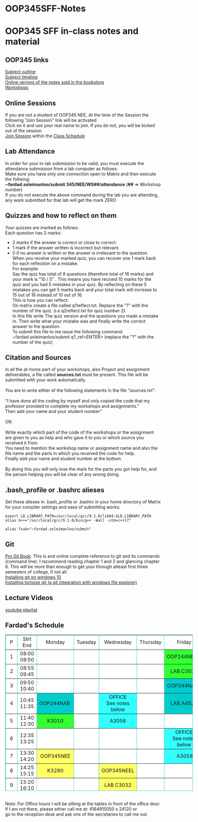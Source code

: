 # OOP345SFF-Notes
# OOP345 SFF in-class notes and material 

## OOP345 links 
[Subject outline](https://ict.senecacollege.ca/course/oop345)<br />
[Subject timeline](https://scs.senecac.on.ca/~oop345/pages/timeline.html)<br />
[Online verions of the notes sold in the bookstore](https://scs.senecac.on.ca/~oop345/pages/content/index.html)<br />
[Workshops](https://github.com/Seneca-345305/OOP-Workshops)<br />
## Online Sessions
If you are not a student of OOP345 NEE, At the time of the Session the following "Join Session" link will be activated <br />
Click on it and use your real name to join. If you do not, you will be kicked out of the session <br />
[Join Session](https://connect.rna2.blindsidenetworks.com/invite/to?c=lNG0nUM6ahLPPviNRAMvprajLez9tmW48iVuZEepeaI&m=731e148938913bece8fe354660fc5f0df23b6396&t=1586193294768&u=senecacollege) within the [Class Schedule](https://github.com/Seneca-345305/OOP345-NEE-Notes/blob/master/README.md#fardads-schedule) <br />
## Lab Attendance
In order for your in-lab submission to be valid, you must execute the attendance submission from a lab computer as follows:<br />
Make sure you have only one connection open to Matrix and then execute the follwing:<br />
**~fardad.soleimanloo/submit 345/NEE/WS##/attendance**  (**##** => Workshop number) <br />
If you do not execute the above command during the lab you are attending, any work submitted for that lab will get the mark ZERO
## Quizzes and how to reflect on them 
Your quizzes are marked as follows:<br />
Each question has 2 marks:<br />
- 2 marks if the answer is correct or close to correct.<br /> 
- 1 mark if the answer written is incorrect but relevant. <br />
- 0 if  no answer is written or the answer is irrelevant to the question.<br />
When you receive your marked quiz, you can recover one 1 mark back for each reflection on a mistake.<br /> 
For example: <br />
Say the quiz has total of 8 questions (therefore total of 16 marks) and your mark is "10 / 5" . This means you have recived 10 marks for the quiz and you had 5 mistakes in your quiz. By reflecting on these 5 mistakes you can get 5 marks back and your total mark will increase to 15 out of 16 instead of 10 out of 16.<br /> 
This is how you can reflect:<br /> 
On matrix create a file called q?reflect.txt. Replace the "?" with the number of the quiz. (i.e q2reflect.txt for quiz number 2).<br />
In this file write The quiz version and the questions you made a mistake in. Then write what your mistake was and finally write the correct answer to the question.<br />
To submit this file to me issue the following command:<br />
~fardad.soleimanloo/submit q?_ref&lt;ENTER&gt; (replace the "?" with the number of the quiz)<br />

## Citation and Sources 
In all the at-home part of your workshops, also Project and assignment deliverables, a file called **sources.txt** must be present. This file will be submitted with your work automatically.<br />   
You are to write either of the following statements in the file "sources.txt":<br /><br />
"I have done all the coding by myself and only copied the code that my professor provided to complete my workshops and assignments."<br />
Then add your name and your student number"<br /><br />
OR:<br /><br />
Write exactly which part of the code of the workshops or the assignment are given to you as help and who gave it to you or which source you received it from. <br />
You need to mention the workshop name or assignment name and also the file name and the parts in which you received the code for help.<br />
Finally add your name and student number at the bottum.<br /><br />
By doing this you will only lose the mark for the parts you got help for, and the person helping you will be clear of any wrong doing. 
## .bash_profile or .bashrc alieses
Set these alieses in .bash_profile or .bashrc in your home directory of Matrix for your compiler settings and ease of submitting works:
```
export LD_LIBRARY_PATH=/usr/local/gcc/9.1.0/lib64:$LD_LIBRARY_PATH
alias G++="/usr/local/gcc/9.1.0/bin/g++ -Wall -std=c++17"

alias fsub="~fardad.soleimanloo/submit"
```

## Git
[Pro Git Book](https://git-scm.com/book): This is and online complete reference to git and its commands (command line). I recommend reading chapter 1 and 2 and glancing chapter 6. This will be more than enough to get your through atleast first three semesters of college, if not all. <br />
[Installing git on windows 10](https://www.youtube.com/watch?v=PXQif4EZd3Y)  <br />
[Installing tortoise git (a git integration with windows file explorer)](https://www.youtube.com/watch?v=pttIoMyyMaM) <br />

## Lecture Videos
[youtube playlist](https://www.youtube.com/playlist?list=PLxB4x6RkylotlpOf_RkpkSoX3AhYT1cem)<br />


## Fardad's Schedule
<table style="background-color: White; width: 608px; height: 506px;"
bordercolorlight="#72D8D8" bordercolordark="#2D9F9F" border="1"
bordercolor="#38c7c7" cellpadding="0" cellspacing="0">
<tbody>
<tr>
<td align="center" valign="middle" width="18">P</td>
<td align="center" valign="middle" width="45">Strt<br>
End</td>
<td align="center" valign="middle" width="101">Monday</td>
<td align="center" valign="middle" width="109">Tuesday</td>
<td align="center" valign="middle" width="102">Wednesday</td>
<td align="center" valign="middle" width="109">Thursday</td>
<td align="center" valign="middle" width="108">Friday</td>
</tr>
<tr>
<td align="center" valign="middle" width="18">1</td>
<td align="center" valign="middle" width="45">08:00<br>
08:50</td>
<td style="background-color: white;" align="center"
bgcolor="White" width="101">&nbsp;</td>
<td style="background-color: white;" align="center"
bgcolor="#ffffff">&nbsp;</td>
<td style="background-color: white;" align="center"
bgcolor="#ffffff" width="102">&nbsp;</td>
<td style="background-color: white;" align="center"
bgcolor="#ffffff">&nbsp;</td>
<td
style="width: 108px; text-align: center; background-color: rgb(51, 255, 51);">OOP244NBBL&nbsp;</td>
</tr>
<tr>
<td align="center" valign="middle" width="18">2</td>
<td align="center" valign="middle" width="45">08:55<br>
09:45</td>
<td style="background-color: white;" align="center"
bgcolor="#ffffff" width="101">&nbsp;</td>
<td style="background-color: white;" align="center"
bgcolor="#ffffff">&nbsp;</td>
<td style="background-color: white;" align="center"
bgcolor="#ffffff" width="102">&nbsp;</td>
<td style="background-color: white;" align="center"
bgcolor="#ffffff">&nbsp;</td>
<td
style="text-align: center; background-color: rgb(51, 255, 51);">LAB
C3034<br>
</td>
</tr>
<tr>
<td align="center" valign="middle" width="18">3</td>
<td align="center" valign="middle" width="45">09:50<br>
10:40</td>
<td style="background-color: white;" align="center"
bgcolor="#33ff33">&nbsp;</td>
<td style="background-color: white;" align="center"
bgcolor="#ffffff" width="109">&nbsp;</td>
<td style="width: 102px; text-align: center;"><br>
</td>
<td style="background-color: white;" align="center">&nbsp;</td>
<td
style="text-align: center; background-color: rgb(0, 204, 204);">OOP244NAAL<br>
</td>
</tr>
<tr>
<td align="center" height="38" valign="middle" width="18">4</td>
<td align="center" height="38" valign="middle" width="45">10:45<br>
11:35</td>
<td
style="text-align: center; background-color: rgb(0, 204, 204);">OOP244NAB&nbsp;</td>
<td style="background-color: white;" align="center"
valign="middle" width="109">&nbsp;</td>
<td
style="width: 102px; text-align: center; background-color: rgb(51, 255, 255);">OFFICE<br>
See notes below<br>
</td>
<td style="background-color: white;" align="center">&nbsp;</td>
<td
style="text-align: center; background-color: rgb(0, 204, 204);">LAB
A4526<br>
</td>
</tr>
<tr>
<td align="center" valign="middle" width="18">5</td>
<td align="center" valign="middle" width="45">11:40<br>
12:30</td>
<td
style="width: 101px; text-align: center; background-color: rgb(51, 255, 51);">K3010<br>
</td>
<td style="text-align: center; background-color: white;"><br>
</td>
<td
style="width: 102px; text-align: center; background-color: rgb(51, 255, 255);">A3058</td>
<td style="text-align: center; background-color: white;"> <br>
</td>
<td align="center" width="108"><br>
</td>
</tr>
<tr>
<td align="center" height="28" valign="middle" width="18">6</td>
<td align="center" height="28" valign="middle" width="45">12:35<br>
13:25</td>
<td style="background-color: white;" align="center" width="101"><br>
</td>
<td style="text-align: center; background-color: white;"><br>
</td>
<td
style="width: 102px; vertical-align: middle; text-align: center;"><br>
</td>
<td style="text-align: center; background-color: white;"><br>
</td>
<td
style="width: 108px; vertical-align: middle; text-align: center; background-color: rgb(51, 255, 255);">OFFICE<br>
See notes below<br>
</td>
</tr>
<tr>
<td align="center" valign="middle" width="18">7</td>
<td align="center" valign="middle" width="45">13:30<br>
14:20</td>
<td
style="width: 101px; text-align: center; background-color: rgb(255, 255, 102);">OOP345NEE<br>
</td>
<td
style="width: 109px; text-align: center; background-color: white;"><br>
</td>
<td style="text-align: center; background-color: white;"><br>
</td>
<td style="background-color: white;" align="center"><br>
</td>
<td
style="text-align: center; background-color: rgb(51, 255, 255);">&nbsp;A3058</td>
</tr>
<tr>
<td align="center" valign="middle" width="18">8</td>
<td align="center" valign="middle" width="45">14:25<br>
15:15</td>
<td
style="width: 101px; vertical-align: middle; text-align: center; background-color: rgb(255, 255, 102);">K3280<br>
</td>
<td style="background-color: white;" align="center"
valign="middle" width="109"><br>
</td>
<td
style="text-align: center; background-color: rgb(255, 255, 102);">OOP345NEEL</td>
<td style="background-color: white;" align="center"><br>
</td>
<td style="background-color: white;" align="center"
bgcolor="#ffffff">&nbsp;</td>
</tr>
<tr>
<td align="center" valign="middle" width="18">9</td>
<td align="center" valign="middle" width="45">15:20<br>
16:10</td>
<td style="text-align: center; background-color: white;"> <br>
</td>
<td style="text-align: center; background-color: white;"><br>
</td>
<td
style="text-align: center; background-color: rgb(255, 255, 102);">LAB
C3032<br>
</td>
<td style="text-align: center; background-color: white;"><br>
</td>
<td style="background-color: white;" align="center"
bgcolor="#ffffff" width="108">&nbsp;</td>
</tr>
<tr>
<td align="center" height="37" valign="middle" width="18">10</td>
<td align="center" height="37" valign="middle" width="45">16:15<br>
17:05</td>
<td
style="width: 101px; vertical-align: middle; text-align: center; background-color: white;">&nbsp;</td>
<td
style="width: 109px; vertical-align: middle; height: 37px; text-align: center; background-color: white;"><br>
</td>
<td style="text-align: center; background-color: white;">&nbsp;</td>
<td style="text-align: center; background-color: white;"><br>
</td>
<td style="background-color: white;" align="center"
bgcolor="#ffffff" valign="middle" width="108">&nbsp;</td>
</tr>
<tr>
<td align="center" height="37" valign="middle">11</td>
<td align="center" height="37" valign="middle">17:10<br>
18:00</td>
<td style="background-color: white;" align="center"
bgcolor="#ffffff" valign="middle">&nbsp;</td>
<td style="background-color: white;" align="center"
bgcolor="#ffffff" height="37" valign="middle">&nbsp;</td>
<td style="background-color: white;" align="center">&nbsp;</td>
<td style="background-color: white;" align="center"
bgcolor="#ffffff"><br>
</td>
<td style="background-color: white;" align="center"
bgcolor="#ffffff" valign="middle">&nbsp;</td>
</tr>
<tr>
<td style="vertical-align: middle; text-align: center;">12<br>
</td>
<td style="vertical-align: top; text-align: center;">18:05<br>
19:00<br>
</td>
<td style="vertical-align: top; background-color: white;"><br>
</td>
<td style="vertical-align: top; background-color: white;"><br>
</td>
<td style="vertical-align: top; background-color: white;"><br>
</td>
<td
style="vertical-align: middle; text-align: center; background-color: white;"><br>
</td>
<td style="vertical-align: top; background-color: white;"><br>
</td>
</tr>
</tbody>
</table>
<br />
Note: For Office hours I will be sitting at the tables in front of the
office door. <br />
If I am not there, please either call me at: 4164915050 x 24120 or <br /> 
go to the reception desk and ask
one of the
secretaries to call me out.<br />
